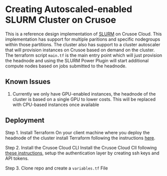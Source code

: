 # Creating Autoscaled-enabled SLURM Cluster on Crusoe

This is a reference design implementation of [SLURM](https://slurm.schedmd.com/overview.html) on Crusoe Cloud. This implementation has support for multiple paritions and specific nodegroups within those partitions. The cluster also has support to a cluster autoscaler that will provision instances on Crusoe based on demand on the cluster. The terraform script `main.tf` is the main entry point which will just provision the headnode and using the SLURM Power Plugin will start additional compute nodes based on jobs submitted to the headnode.

## Known Issues
1. Currently we only have GPU-enabled instances, the headnode of the cluster is based on a single GPU to lower costs. This will be replaced with CPU-based instances once available

## Deployment
Step 1. Install Terraform
On your client machine where you deploy the headnode of the cluster install Terraform following the instructions [here](https://developer.hashicorp.com/terraform/tutorials/aws-get-started/install-cli).

Step 2. Install the Crusoe Cloud CLI
Install the Crusoe Cloud ClI following [these instructions](https://docs.crusoecloud.com/quickstart/install-the-cli/index.html), setup the authentication layer by creating ssh keys and API tokens.

Step 3. Clone repo and create a `variables.tf` File

